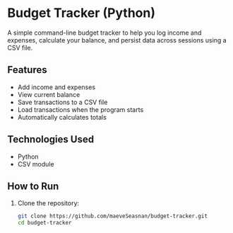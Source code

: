 # Budget Tracker (Python)

A simple command-line budget tracker to help you log income and expenses, calculate your balance, and persist data across sessions using a CSV file.

## Features

- Add income and expenses
- View current balance
- Save transactions to a CSV file
- Load transactions when the program starts
- Automatically calculates totals

## Technologies Used

- Python
- CSV module

## How to Run

1. Clone the repository:
   ```bash
   git clone https://github.com/maeveSeasnan/budget-tracker.git
   cd budget-tracker
